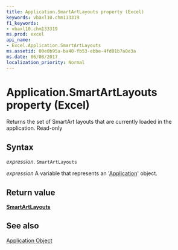 ```yaml
---
title: Application.SmartArtLayouts property (Excel)
keywords: vbaxl10.chm133319
f1_keywords:
- vbaxl10.chm133319
ms.prod: excel
api_name:
- Excel.Application.SmartArtLayouts
ms.assetid: 00e0b95a-ba40-fb53-ebbe-4fd01b7a0e3a
ms.date: 06/08/2017
localization_priority: Normal
---
```



# Application.SmartArtLayouts property (Excel)

Returns the set of SmartArt layouts that are currently loaded in the application. Read-only


## Syntax

_expression_. `SmartArtLayouts`

_expression_ A variable that represents an '[Application](Excel.Application(object).md)' object.


## Return value

 **[SmartArtLayouts](Office.SmartArtLayouts.md)**


## See also


[Application Object](Excel.Application(object).md)

